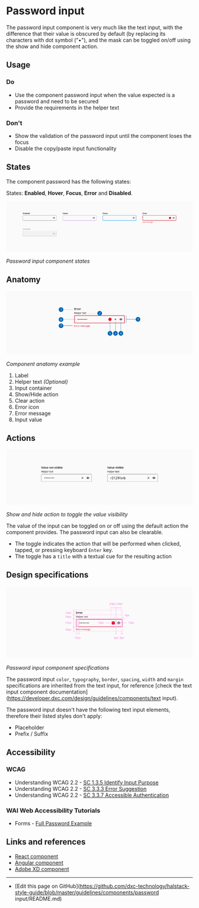 # Password input

The password input component is very much like the text input, with the difference that their value is obscured by default (by replacing its characters with dot symbol ("•"), and the mask can be toggled on/off using the show and hide component action.

## Usage

### Do

* Use the component password input when the value expected is a password and need to be secured
* Provide the requirements in the helper text

### Don't

* Show the validation of the password input until the component loses the focus
* Disable the copy/paste input functionality

## States

The component password has the following states:

States: **Enabled**, **Hover**, **Focus**, **Error** and **Disabled**.

![Password input component states](images/password_states.png)

_Password input component states_

## Anatomy

![Component anatomy example](images/password_anatomy.png)

_Component anatomy example_

1. Label
2. Helper text _(Optional)_
3. Input container
4. Show/Hide action
5. Clear action
6. Error icon
7. Error message
8. Input value

## Actions

![Show and hide action to toggle the value visibility](images/password_actions.png)

_Show and hide action to toggle the value visibility_

The value of the input can be toggled on or off using the default action the component provides. The password input can also be clearable.

* The toggle indicates the action that will be performed when clicked, tapped, or pressing keyboard `Enter` key.
* The toggle has a `title` with a textual cue for the resulting action

## Design specifications

![Password input component specifications](images/password_specs.png)

_Password input component specifications_

The password input `color`, `typography`, `border`, `spacing`, `width` and `margin` specifications are inherited from the text input, for reference [check the text input component documentation](https://developer.dxc.com/design/guidelines/components/text input). 

The password input doesn't have the following text input elements, therefore their listed styles don't apply:

* Placeholder
* Prefix / Suffix


## Accessibility

### WCAG 

* Understanding WCAG 2.2 - [SC 1.3.5 Identify Input Purpose](https://www.w3.org/WAI/WCAG22/Understanding/identify-input-purpose.html)
* Understanding WCAG 2.2 - [SC 3.3.3 Error Suggestion](https://www.w3.org/WAI/WCAG22/Understanding/error-suggestion)
* Understanding WCAG 2.2 - [SC 3.3.7 Accessible Authentication](https://www.w3.org/WAI/WCAG22/Understanding/accessible-authentication)


### WAI Web Accessibility Tutorials

* Forms - [Full Password Example](https://www.w3.org/WAI/tutorials/forms/examples/password/)


## Links and references

* [React component](https://developer.dxc.com/tools/react/next/#/components/passwordInput)
* [Angular component](https://developer.dxc.com/tools/angular/next/#/components/passwordInput)
* [Adobe XD component](https://xd.adobe.com/view/9e81c000-7d20-4531-a6cd-8da5f4de876e-cbd2/)


____________________________________________________________

* [Edit this page on GitHub](https://github.com/dxc-technology/halstack-style-guide/blob/master/guidelines/components/password input/README.md)

